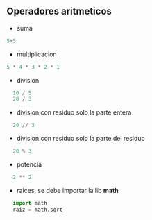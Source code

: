 ## Operadores aritmeticos

- suma
```python
5+5
```


- multiplicacion
```python
5 * 4 * 3 * 2 * 1
```


- division
```python
  10 / 5
  20 / 3
```

- division con residuo solo la parte entera
```python
  20 // 3
```


- division con residuo solo la parte del residuo
```python
  20 % 3
```


- potencia
```python
  2 ** 2
```

- raices, se debe importar la lib **math**
 ```python
   import math
   raiz = math.sqrt
```
